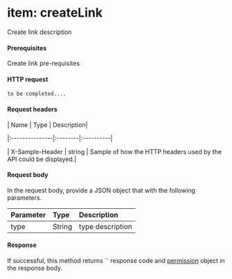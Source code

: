 # item: createLink

Create link description
#### Prerequisites
Create link pre-requisites
#### HTTP request
```http
to be completed....
```
#### Request headers
| Name       | Type | Description|

|:---------------|:--------|:----------|

| X-Sample-Header  | string  | Sample of how the HTTP headers used by the API could be displayed.|

#### Request body
In the request body, provide a JSON object that with the following parameters.

| Parameter	   | Type	|Description|
|:---------------|:--------|:----------|
|type|String|type description|

#### Response
If successful, this method returns `` response code and [permission](../resources/permission.md) object in the response body.
